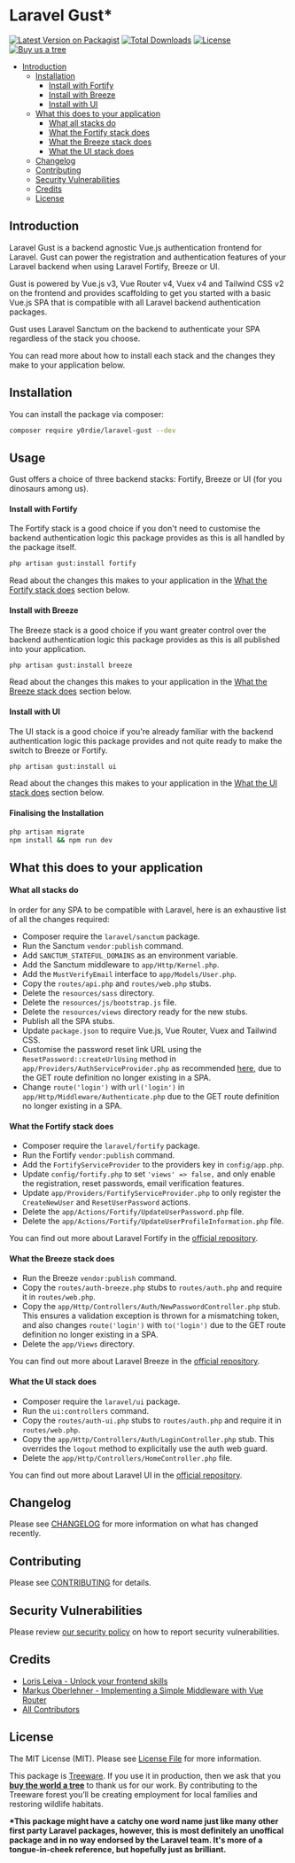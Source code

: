 # Laravel Gust\*

[![Latest Version on Packagist](https://img.shields.io/packagist/v/sambindoff/laravel-gust)](https://packagist.org/packages/sambindoff/laravel-gust)
[![Total Downloads](https://img.shields.io/packagist/dt/sambindoff/laravel-gust)](https://packagist.org/packages/sambindoff/laravel-gust)
[![License](https://img.shields.io/packagist/l/sambindoff/laravel-gust)](https://packagist.org/packages/sambindoff/laravel-gust)
[![Buy us a tree](https://img.shields.io/badge/Treeware-%F0%9F%8C%B3-lightgreen)](https://plant.treeware.earth/y0rdie/laravel-gust)

-   [Introduction](#introduction)
    -   [Installation](#installation)
        -   [Install with Fortify](#install-with-fortify)
        -   [Install with Breeze](#install-with-breeze)
        -   [Install with UI](#install-with-ui)
    -   [What this does to your application](#what-this-does-to-your-application)
        -   [What all stacks do](#what-all-stacks-do)
        -   [What the Fortify stack does](#what-the-fortify-stack-does)
        -   [What the Breeze stack does](#what-the-breeze-stack-does)
        -   [What the UI stack does](#what-the-ui-stack-does)
    -   [Changelog](#changelog)
    -   [Contributing](#contributing)
    -   [Security Vulnerabilities](#security-vulnerabilities)
    -   [Credits](#credits)
    -   [License](#license)

## Introduction

Laravel Gust is a backend agnostic Vue.js authentication frontend for Laravel. Gust can power the registration and authentication features of your Laravel backend when using Laravel Fortify, Breeze or UI.

Gust is powered by Vue.js v3, Vue Router v4, Vuex v4 and Tailwind CSS v2 on the frontend and provides scaffolding to get you started with a basic Vue.js SPA that is compatible with all Laravel backend authentication packages.

Gust uses Laravel Sanctum on the backend to authenticate your SPA regardless of the stack you choose.

You can read more about how to install each stack and the changes they make to your application below.

## Installation

You can install the package via composer:

```bash
composer require y0rdie/laravel-gust --dev
```

## Usage

Gust offers a choice of three backend stacks: Fortify, Breeze or UI (for you dinosaurs among us).

#### Install with Fortify

The Fortify stack is a good choice if you don't need to customise the backend authentication logic this package provides as this is all handled by the package itself.

```bash
php artisan gust:install fortify
```

Read about the changes this makes to your application in the [What the Fortify stack does](#what-the-fortify-stack-does) section below.

#### Install with Breeze

The Breeze stack is a good choice if you want greater control over the backend authentication logic this package provides as this is all published into your application.

```bash
php artisan gust:install breeze
```

Read about the changes this makes to your application in the [What the Breeze stack does](#what-the-breeze-stack-does) section below.

#### Install with UI

The UI stack is a good choice if you're already familiar with the backend authentication logic this package provides and not quite ready to make the switch to Breeze or Fortify.

```bash
php artisan gust:install ui
```

Read about the changes this makes to your application in the [What the UI stack does](#what-the-ui-stack-does) section below.

#### Finalising the Installation

```bash
php artisan migrate
npm install && npm run dev
```

## What this does to your application

#### What all stacks do

In order for any SPA to be compatible with Laravel, here is an exhaustive list of all the changes required:

-   Composer require the `laravel/sanctum` package.
-   Run the Sanctum `vendor:publish` command.
-   Add `SANCTUM_STATEFUL_DOMAINS` as an environment variable.
-   Add the Sanctum middleware to `app/Http/Kernel.php`.
-   Add the `MustVerifyEmail` interface to `app/Models/User.php`.
-   Copy the `routes/api.php` and `routes/web.php` stubs.
-   Delete the `resources/sass` directory.
-   Delete the `resources/js/bootstrap.js` file.
-   Delete the `resources/views` directory ready for the new stubs.
-   Publish all the SPA stubs.
-   Update `package.json` to require Vue.js, Vue Router, Vuex and Tailwind CSS.
-   Customise the password reset link URL using the `ResetPassword::createUrlUsing` method in `app/Providers/AuthServiceProvider.php` as recommended [here](https://laravel.com/docs/master/passwords#reset-link-customization), due to the GET route definition no longer existing in a SPA.
-   Change `route('login')` with `url('login')` in `app/Http/Middleware/Authenticate.php` due to the GET route definition no longer existing in a SPA.

#### What the Fortify stack does

-   Composer require the `laravel/fortify` package.
-   Run the Fortify `vendor:publish` command.
-   Add the `FortifyServiceProvider` to the providers key in `config/app.php`.
-   Update `config/fortify.php` to set `'views' => false,` and only enable the registration, reset passwords, email verification features.
-   Update `app/Providers/FortifyServiceProvider.php` to only register the `CreateNewUser` and `ResetUserPassword` actions.
-   Delete the `app/Actions/Fortify/UpdateUserPassword.php` file.
-   Delete the `app/Actions/Fortify/UpdateUserProfileInformation.php` file.

You can find out more about Laravel Fortify in the [official repository](https://github.com/laravel/fortify).

#### What the Breeze stack does

-   Run the Breeze `vendor:publish` command.
-   Copy the `routes/auth-breeze.php` stubs to `routes/auth.php` and require it in `routes/web.php`.
-   Copy the `app/Http/Controllers/Auth/NewPasswordController.php` stub. This ensures a validation exception is thrown for a mismatching token, and also changes `route('login')` with `to('login')` due to the GET route definition no longer existing in a SPA.
-   Delete the `app/Views` directory.

You can find out more about Laravel Breeze in the [official repository](https://github.com/laravel/breeze).

#### What the UI stack does

-   Composer require the `laravel/ui` package.
-   Run the `ui:controllers` command.
-   Copy the `routes/auth-ui.php` stubs to `routes/auth.php` and require it in `routes/web.php`.
-   Copy the `app/Http/Controllers/Auth/LoginController.php` stub. This overrides the `logout` method to explicitally use the auth web guard.
-   Delete the `app/Http/Controllers/HomeController.php` file.

You can find out more about Laravel UI in the [official repository](https://github.com/laravel/ui).

## Changelog

Please see [CHANGELOG](CHANGELOG.md) for more information on what has changed recently.

## Contributing

Please see [CONTRIBUTING](.github/CONTRIBUTING.md) for details.

## Security Vulnerabilities

Please review [our security policy](../../security/policy) on how to report security vulnerabilities.

## Credits

-   [Loris Leiva - Unlock your frontend skills](https://lorisleiva.com/unlock-your-frontend-skills/)
-   [Markus Oberlehner - Implementing a Simple Middleware with Vue Router](https://markus.oberlehner.net/blog/implementing-a-simple-middleware-with-vue-router/)
-   [All Contributors](../../contributors)

## License

The MIT License (MIT). Please see [License File](LICENSE.md) for more information.

This package is [Treeware](https://treeware.earth). If you use it in production, then we ask that you [**buy the world a tree**](https://plant.treeware.earth/y0rdie/laravel-gust) to thank us for our work. By contributing to the Treeware forest you’ll be creating employment for local families and restoring wildlife habitats.

**\*This package might have a catchy one word name just like many other first party Laravel packages, however, this is most definitely an unoffical package and in no way endorsed by the Laravel team. It's more of a tongue-in-cheek reference, but hopefully just as brilliant.**
